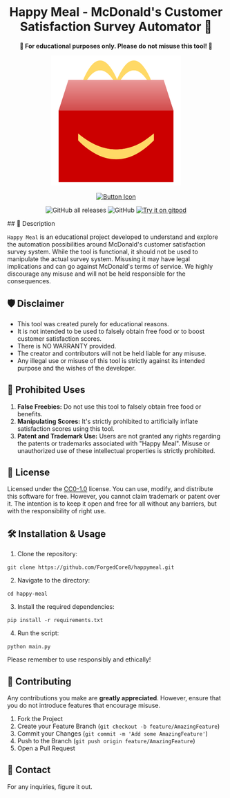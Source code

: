 <div align=center>
           
# Happy Meal - McDonald's Customer Satisfaction Survey Automator 🍔

**🚫 For educational purposes only. Please do not misuse this tool! 🚫**

<img src="Happy_meal.png"
           alt="Happymeal logo"
             style="height: 300px; width: auto;" />

[![Button Icon]][Link]

[Button Icon]: https://img.shields.io/badge/Installation-f44336?style=for-the-badge&logoColor=white&logo=DocuSign

[Link]: https://github.com/ForgedCore8/happymeal/releases/latest/download/HappyMeal.exe

![GitHub all releases](https://img.shields.io/github/downloads/ForgedCore8/happymeal/total) ![GitHub](https://img.shields.io/github/license/ForgedCore8/happymeal) [![Try it on gitpod](https://img.shields.io/badge/try-on%20gitpod-brightgreen.svg)](https://gitpod.io/#https://github.com/ForgedCore8/happymeal)


</div>
## 📜 Description

`Happy Meal` is an educational project developed to understand and explore the automation possibilities around McDonald's customer satisfaction survey system. While the tool is functional, it should not be used to manipulate the actual survey system. Misusing it may have legal implications and can go against McDonald's terms of service. We highly discourage any misuse and will not be held responsible for the consequences.

## 🛡️ Disclaimer

- This tool was created purely for educational reasons.
- It is not intended to be used to falsely obtain free food or to boost customer satisfaction scores.
- There is NO WARRANTY provided.
- The creator and contributors will not be held liable for any misuse.
- Any illegal use or misuse of this tool is strictly against its intended purpose and the wishes of the developer.

## 🚫 Prohibited Uses

1. **False Freebies:** Do not use this tool to falsely obtain free food or benefits.
2. **Manipulating Scores:** It's strictly prohibited to artificially inflate satisfaction scores using this tool.
3. **Patent and Trademark Use:** Users are not granted any rights regarding the patents or trademarks associated with "Happy Meal". Misuse or unauthorized use of these intellectual properties is strictly prohibited.

## 📜 License

Licensed under the [CC0-1.0](https://creativecommons.org/publicdomain/zero/1.0/) license. You can use, modify, and distribute this software for free. However, you cannot claim trademark or patent over it. The intention is to keep it open and free for all without any barriers, but with the responsibility of right use.

## 🛠️ Installation & Usage

1. Clone the repository:
```
git clone https://github.com/ForgedCore8/happymeal.git
```

2. Navigate to the directory:
```
cd happy-meal
```

3. Install the required dependencies:
```
pip install -r requirements.txt
```

4. Run the script:
```
python main.py
```

Please remember to use responsibly and ethically!

## 🤝 Contributing

Any contributions you make are **greatly appreciated**. However, ensure that you do not introduce features that encourage misuse.

1. Fork the Project
2. Create your Feature Branch (`git checkout -b feature/AmazingFeature`)
3. Commit your Changes (`git commit -m 'Add some AmazingFeature'`)
4. Push to the Branch (`git push origin feature/AmazingFeature`)
5. Open a Pull Request

## 📧 Contact

For any inquiries, figure it out.
